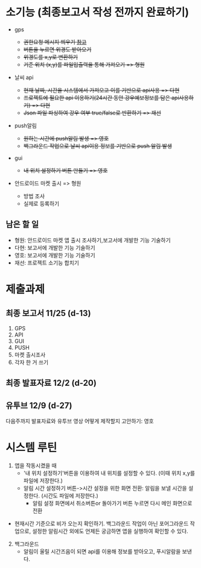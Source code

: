 # 소기능 (최종보고서 작성 전까지 완료하기)

* gps

  * ~~권한요청 메시지 띄우기  [참고](https://codingstorywithme.tistory.com/29)~~
  * ~~버튼을 누르면 위경도 받아오기~~
  * ~~위경도를 x,y로 변환하기~~
  * ~~기준 위치 (x,y)를 파일입출력을 통해 가져오기 => 형원~~
* 날씨 api

  * ~~현재 날짜, 시간을 시스템에서 가져오고 이를 기반으로 api사용 => 다현~~
  * ~~프로젝트에 필요한 api 이용하기(24시간 동안 강우예보정보를 담은 api사용하기) => 다현~~
  * ~~Json 파일 파싱하여 강우 여부 true/false로 반환하기 => 재선~~
* push알림

  * ~~원하는 시간에 push알림 발생 => 영호~~
  * ~~백그라운드 작업으로 날씨 api이용 정보를 기반으로 push 알림 발생~~
* gui

  * ~~내 위치 설정하기 버튼 만들기 => 영호~~
* 안드로이드 마켓 출시 => 형원
  * 방법 조사
  * 실제로 등록하기

## 남은 할 일

* 형원:  안드로이드 마켓 앱 출시 조사하기,보고서에 개발한 기능 기술하기
* 다현:  보고서에 개발한 기능 기술하기
* 영호:  보고서에 개발한 기능 기술하기
* 재선: 프로젝트 소기능 합치기

# 제출과제

## 최종 보고서 11/25 (d-13)

1. GPS
2. API
3. GUI
4. PUSH
5. 마켓 출시조사
6. 각자 한 거 쓰기

## 최종 발표자료 12/2 (d-20)

## 유투브 12/9 (d-27)

다음주까지 발표자료와 유투브 영상 어떻게 제작할지 고안하기: 영호



# 시스템 루틴

1. 앱을 작동시켰을 때
   * '내 위치 설정하기'버튼을 이용하여 내 위치를 설정할 수 있다. (이때 위치 x,y를 파일에 저장한다.)
   * 알림 시간 설정하기 버튼->시간 설정을 위한 화면 전환: 알림을 보낼 시간을 설정한다. (시간도 파일에 저장한다.)
     * 알림 설정 화면에서 취소버튼or 돌아가기 버튼 누르면 다시 메인 화면으로 전환 
* 현재시간 기준으로 비가 오는지 확인하기. 백그라운드 작업이 아닌 포어그라운드 작업으로, 설정한 알림시간 외에도 언제든 궁금하면 앱을 실행하여 확인할 수 있다.
  
2. 백그라운드
   * 알림이 울릴 시간즈음이 되면 api를 이용해 정보를 받아오고, 푸시알람을 보낸다.

